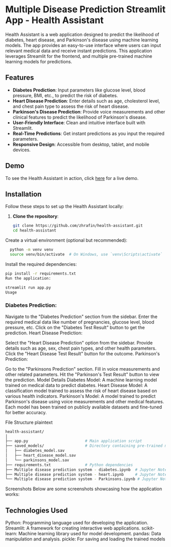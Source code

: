 # Multiple Disease Prediction Streamlit App - Health Assistant


Health Assistant is a web application designed to predict the likelihood of diabetes, heart disease, and Parkinson's disease using machine learning models. The app provides an easy-to-use interface where users can input relevant medical data and receive instant predictions. This application leverages Streamlit for the frontend, and multiple pre-trained machine learning models for predictions.


## Features

- **Diabetes Prediction**: Input parameters like glucose level, blood pressure, BMI, etc., to predict the risk of diabetes.
- **Heart Disease Prediction**: Enter details such as age, cholesterol level, and chest pain type to assess the risk of heart disease.
- **Parkinson's Disease Prediction**: Provide voice measurements and other clinical features to predict the likelihood of Parkinson's disease.
- **User-Friendly Interface**: Clean and intuitive interface built with Streamlit.
- **Real-Time Predictions**: Get instant predictions as you input the required parameters.
- **Responsive Design**: Accessible from desktop, tablet, and mobile devices.

## Demo

To see the Health Assistant in action, click [here]([https://github.com/zhrafin/health-assistant/tree/main](https://health-assistant-byrafin.streamlit.app/)) for a live demo.

## Installation

Follow these steps to set up the Health Assistant locally:

1. **Clone the repository**:

   ```bash
   git clone https://github.com/zhrafin/health-assistant.git
   cd health-assistant
Create a virtual environment (optional but recommended):

```bash
  python -m venv venv
  source venv/bin/activate  # On Windows, use `venv\Scripts\activate`
```
  Install the required dependencies:

```bash
pip install -r requirements.txt
Run the application:
```

```bash
streamlit run app.py
Usage
```

### Diabetes Prediction:

Navigate to the "Diabetes Prediction" section from the sidebar.
Enter the required medical data like number of pregnancies, glucose level, blood pressure, etc.
Click on the "Diabetes Test Result" button to get the prediction.
Heart Disease Prediction:

Select the "Heart Disease Prediction" option from the sidebar.
Provide details such as age, sex, chest pain types, and other health parameters.
Click the "Heart Disease Test Result" button for the outcome.
Parkinson's Prediction:

Go to the "Parkinsons Prediction" section.
Fill in voice measurements and other related parameters.
Hit the "Parkinson's Test Result" button to view the prediction.
Model Details
Diabetes Model: A machine learning model trained on medical data to predict diabetes.
Heart Disease Model: A classification model trained to assess the risk of heart disease based on various health indicators.
Parkinson's Model: A model trained to predict Parkinson's disease using voice measurements and other medical features.
Each model has been trained on publicly available datasets and fine-tuned for better accuracy.

File Structure
plaintext

```bash
health-assistant/
│
├── app.py                         # Main application script
├── saved_models/                  # Directory containing pre-trained models
│   ├── diabetes_model.sav
│   ├── heart_disease_model.sav
│   └── parkinsons_model.sav
├── requirements.txt               # Python dependencies
├── Multiple disease prediction system - diabetes.ipynb  # Jupyter Notebook for Diabetes model
├── Multiple disease prediction system - heart.ipynb     # Jupyter Notebook for Heart Disease model
└── Multiple disease prediction system - Parkinsons.ipynb # Jupyter Notebook for Parkinson's model
```

Screenshots
Below are some screenshots showcasing how the application works:




## Technologies Used
Python: Programming language used for developing the application.
Streamlit: A framework for creating interactive web applications.
scikit-learn: Machine learning library used for model development.
pandas: Data manipulation and analysis.
pickle: For saving and loading the trained models

